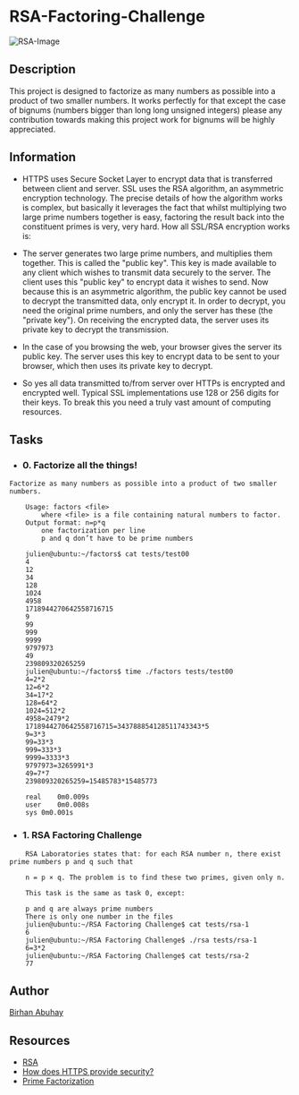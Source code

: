 # RSA-Factoring-Challenge

![RSA-Image](images/RSA-img.JPG)

## Description

This project is designed to factorize as many numbers as possible into a product of two smaller numbers.
It works perfectly for that except the case of bignums (numbers bigger than long long unsigned integers)
please any contribution towards making this project work for bignums will be highly appreciated.

## Information

- HTTPS uses Secure Socket Layer to encrypt data that is transferred between client and server. SSL uses the RSA algorithm, an asymmetric encryption technology. The precise details of how the algorithm works is complex, but basically it leverages the fact that whilst multiplying two large prime numbers together is easy, factoring the result back into the constituent primes is very, very hard. How all SSL/RSA encryption works is:

- The server generates two large prime numbers, and multiplies them together. This is called the "public key". This key is made available to any client which wishes to transmit data securely to the server. The client uses this "public key" to encrypt data it wishes to send. Now because this is an asymmetric algorithm, the public key cannot be used to decrypt the transmitted data, only encrypt it. In order to decrypt, you need the original prime numbers, and only the server has these (the "private key"). On receiving the encrypted data, the server uses its private key to decrypt the transmission.

- In the case of you browsing the web, your browser gives the server its public key. The server uses this key to encrypt data to be sent to your browser, which then uses its private key to decrypt.

- So yes all data transmitted to/from server over HTTPs is encrypted and encrypted well. Typical SSL implementations use 128 or 256 digits for their keys. To break this you need a truly vast amount of computing resources.

## Tasks

- ### 0. Factorize all the things!

```
Factorize as many numbers as possible into a product of two smaller numbers.

	Usage: factors <file>
		where <file> is a file containing natural numbers to factor.
	Output format: n=p*q
		one factorization per line
		p and q don’t have to be prime numbers

	julien@ubuntu:~/factors$ cat tests/test00
	4
	12
	34
	128
	1024
	4958
	1718944270642558716715
	9
	99
	999
	9999
	9797973
	49
	239809320265259
	julien@ubuntu:~/factors$ time ./factors tests/test00
	4=2*2
	12=6*2
	34=17*2
	128=64*2
	1024=512*2
	4958=2479*2
	1718944270642558716715=343788854128511743343*5
	9=3*3
	99=33*3
	999=333*3
	9999=3333*3
	9797973=3265991*3
	49=7*7
	239809320265259=15485783*15485773

	real    0m0.009s
	user    0m0.008s
	sys 0m0.001s
```

- ### 1. RSA Factoring Challenge

```
	RSA Laboratories states that: for each RSA number n, there exist prime numbers p and q such that

	n = p × q. The problem is to find these two primes, given only n.

	This task is the same as task 0, except:

	p and q are always prime numbers
	There is only one number in the files
	julien@ubuntu:~/RSA Factoring Challenge$ cat tests/rsa-1
	6
	julien@ubuntu:~/RSA Factoring Challenge$ ./rsa tests/rsa-1
	6=3*2
	julien@ubuntu:~/RSA Factoring Challenge$ cat tests/rsa-2
	77
```

## Author

[ Birhan Abuhay](www.github.com/TgGeda)

## Resources

- [RSA](<https://en.wikipedia.org/wiki/RSA_(cryptosystem%29)>)
- [How does HTTPS provide security?](https://stackoverflow.com/questions/3968095/how-does-https-provide-security)
- [Prime Factorization](https://privacycanada.net/mathematics/prime-factorization/)
